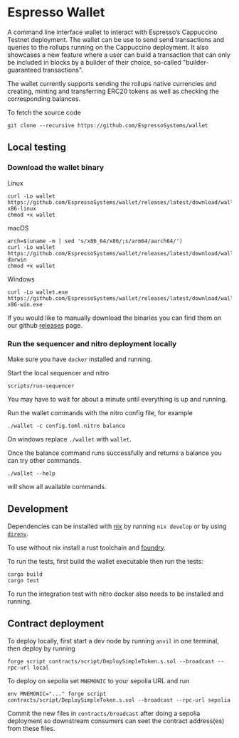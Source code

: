 # Espresso Wallet

A command line interface wallet to interact with Espresso’s Cappuccino Testnet
deployment. The wallet can be use to send send transactions and queries to the
rollups running on the Cappuccino deployment. It also showcases a new feature
where a user can build a transaction that can only be included in blocks by a
builder of their choice, so-called "builder-guaranteed transactions".

The wallet currently supports sending the rollups native currencies and
creating, minting and transferring ERC20 tokens as well as checking the
corresponding balances.

To fetch the source code

    git clone --recursive https://github.com/EspressoSystems/wallet

## Local testing

### Download the wallet binary

Linux

    curl -Lo wallet https://github.com/EspressoSystems/wallet/releases/latest/download/wallet-x86-linux
    chmod +x wallet

macOS

    arch=$(uname -m | sed 's/x86_64/x86/;s/arm64/aarch64/')
    curl -Lo wallet https://github.com/EspressoSystems/wallet/releases/latest/download/wallet-$arch-darwin
    chmod +x wallet

Windows

    curl -Lo wallet.exe https://github.com/EspressoSystems/wallet/releases/latest/download/wallet-x86-win.exe

If you would like to manually download the binaries you can find them on our github [releases](https://github.com/EspressoSystems/wallet/tags) page.

### Run the sequencer and nitro deployment locally
Make sure you have `docker` installed and running.

Start the local sequencer and nitro

    scripts/run-sequencer

You may have to wait for about a minute until everything is up and running.

Run the wallet commands with the nitro config file, for example

    ./wallet -c config.toml.nitro balance

On windows replace `./wallet` with `wallet`.

Once the balance command runs successfully and returns a balance you can try
other commands.

    ./wallet --help

will show all available commands.

## Development

Dependencies can be installed with [nix](https://nixos.org/download/) by running
`nix develop` or by using [`direnv`](https://direnv.net/).

To use without nix install a rust toolchain and
[foundry](https://book.getfoundry.sh/getting-started/installation).

To run the tests, first build the wallet executable then run the tests:

    cargo build
    cargo test

To run the integration test with nitro docker also needs to be installed and
running.

## Contract deployment

To deploy locally, first start a dev node by running `anvil` in one terminal,
then deploy by running

    forge script contracts/script/DeploySimpleToken.s.sol --broadcast --rpc-url local

To deploy on sepolia set `MNEMONIC` to your sepolia URL and run

    env MNEMONIC="..." forge script contracts/script/DeploySimpleToken.s.sol --broadcast --rpc-url sepolia

Commit the new files in `contracts/broadcast` after doing a sepolia deployment
so downstream consumers can seet the contract address(es) from these files.
